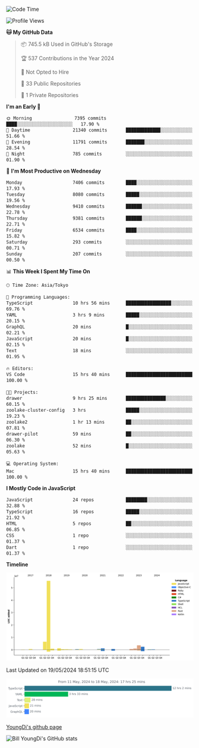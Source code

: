 <!--START_SECTION:waka-->
![Code Time](http://img.shields.io/badge/Code%20Time-688%20hrs%2041%20mins-blue)

![Profile Views](http://img.shields.io/badge/Profile%20Views-2-blue)

**🐱 My GitHub Data** 

> 📦 745.5 kB Used in GitHub's Storage 
 > 
> 🏆 537 Contributions in the Year 2024
 > 
> 🚫 Not Opted to Hire
 > 
> 📜 33 Public Repositories 
 > 
> 🔑 1 Private Repositories 
 > 
**I'm an Early 🐤** 

```text
🌞 Morning                7395 commits        ████░░░░░░░░░░░░░░░░░░░░░   17.90 % 
🌆 Daytime                21340 commits       █████████████░░░░░░░░░░░░   51.66 % 
🌃 Evening                11791 commits       ███████░░░░░░░░░░░░░░░░░░   28.54 % 
🌙 Night                  785 commits         ░░░░░░░░░░░░░░░░░░░░░░░░░   01.90 % 
```
📅 **I'm Most Productive on Wednesday** 

```text
Monday                   7406 commits        ████░░░░░░░░░░░░░░░░░░░░░   17.93 % 
Tuesday                  8080 commits        █████░░░░░░░░░░░░░░░░░░░░   19.56 % 
Wednesday                9410 commits        ██████░░░░░░░░░░░░░░░░░░░   22.78 % 
Thursday                 9381 commits        ██████░░░░░░░░░░░░░░░░░░░   22.71 % 
Friday                   6534 commits        ████░░░░░░░░░░░░░░░░░░░░░   15.82 % 
Saturday                 293 commits         ░░░░░░░░░░░░░░░░░░░░░░░░░   00.71 % 
Sunday                   207 commits         ░░░░░░░░░░░░░░░░░░░░░░░░░   00.50 % 
```


📊 **This Week I Spent My Time On** 

```text
🕑︎ Time Zone: Asia/Tokyo

💬 Programming Languages: 
TypeScript               10 hrs 56 mins      █████████████████░░░░░░░░   69.76 % 
YAML                     3 hrs 9 mins        █████░░░░░░░░░░░░░░░░░░░░   20.15 % 
GraphQL                  20 mins             █░░░░░░░░░░░░░░░░░░░░░░░░   02.21 % 
JavaScript               20 mins             █░░░░░░░░░░░░░░░░░░░░░░░░   02.15 % 
Text                     18 mins             ░░░░░░░░░░░░░░░░░░░░░░░░░   01.95 % 

🔥 Editors: 
VS Code                  15 hrs 40 mins      █████████████████████████   100.00 % 

🐱‍💻 Projects: 
drawer                   9 hrs 25 mins       ███████████████░░░░░░░░░░   60.15 % 
zoolake-cluster-config   3 hrs               █████░░░░░░░░░░░░░░░░░░░░   19.23 % 
zoolake2                 1 hr 13 mins        ██░░░░░░░░░░░░░░░░░░░░░░░   07.81 % 
drawer-pilot             59 mins             ██░░░░░░░░░░░░░░░░░░░░░░░   06.30 % 
zoolake                  52 mins             █░░░░░░░░░░░░░░░░░░░░░░░░   05.63 % 

💻 Operating System: 
Mac                      15 hrs 40 mins      █████████████████████████   100.00 % 
```

**I Mostly Code in JavaScript** 

```text
JavaScript               24 repos            ████████░░░░░░░░░░░░░░░░░   32.88 % 
TypeScript               16 repos            █████░░░░░░░░░░░░░░░░░░░░   21.92 % 
HTML                     5 repos             ██░░░░░░░░░░░░░░░░░░░░░░░   06.85 % 
CSS                      1 repo              ░░░░░░░░░░░░░░░░░░░░░░░░░   01.37 % 
Dart                     1 repo              ░░░░░░░░░░░░░░░░░░░░░░░░░   01.37 % 
```



**Timeline**

![Lines of Code chart](https://raw.githubusercontent.com/Youngdi/Youngdi/master/assets/bar_graph.png)


 Last Updated on 19/05/2024 18:51:15 UTC
<!--END_SECTION:waka-->

![wakatime](./images/stat.svg)

[YoungDi's github page](https://youngdi.github.io)

![Bill YoungDi's GitHub stats](https://github-readme-stats.vercel.app/api?username=youngdi&count_private=true&show_icons=true)
